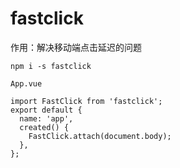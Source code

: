 

# fastclick

作用：解决移动端点击延迟的问题

```
npm i -s fastclick
```

`App.vue`

```
import FastClick from 'fastclick';
export default {
  name: 'app',
  created() {
    FastClick.attach(document.body);
  },
};
```

